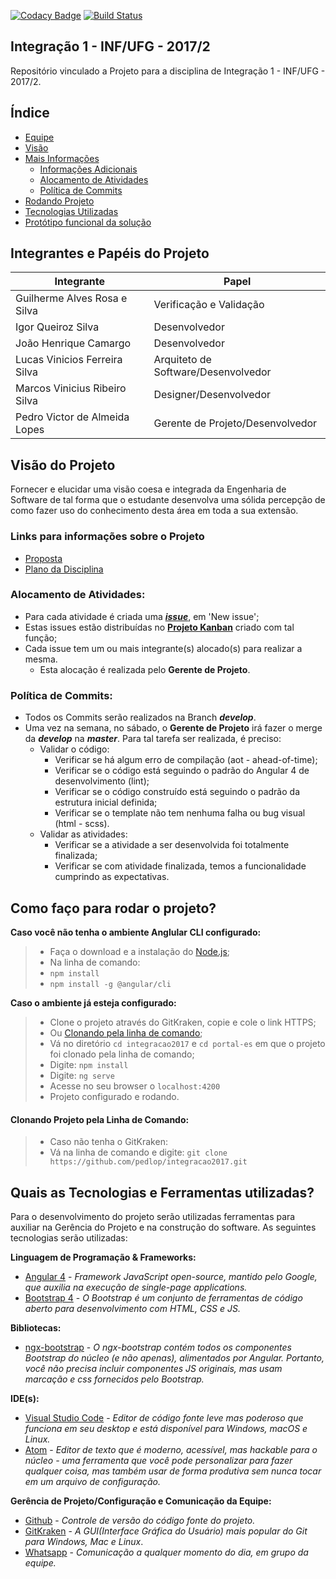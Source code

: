 [![Codacy Badge](https://api.codacy.com/project/badge/Grade/f02788418849415aacf01fe392be3ccd)](https://www.codacy.com/app/pedlop/integracao2017?utm_source=github.com&amp;utm_medium=referral&amp;utm_content=pedlop/integracao2017&amp;utm_campaign=Badge_Grade)
[![Build Status](https://travis-ci.org/pedlop/integracao2017.svg?branch=master)](https://travis-ci.org/pedlop/integracao2017)

## Integração 1 - INF/UFG - 2017/2

Repositório vinculado a Projeto para a disciplina de Integração 1 - INF/UFG - 2017/2.

Índice
--- 
- [Equipe](#integrantes-e-papéis-do-projeto)
- [Visão](#visão-do-projeto)
- [Mais Informações](#links-para-informações-sobre-o-projeto)
  - [Informações Adicionais](#links-para-informações-sobre-o-projeto)
  - [Alocamento de Atividades](#alocamento-de-atividades)
  - [Política de Commits](#política-de-commits)
- [Rodando Projeto](#como-faço-para-rodar-o-projeto)
- [Tecnologias Utilizadas](#quais-as-tecnologias-e-ferramentas-utilizadas)
- [Protótipo funcional da solução](https://github.com/pedlop/integracao2017/tree/master/docs/Definicao_da_Solucao/Prototipos/Prototipo_Funcional)

## **Integrantes e Papéis do Projeto** ##

|Integrante                    |Papel              |
|------------------------------|-------------------|
|Guilherme Alves Rosa e Silva  |Verificação e Validação|
|Igor Queiroz Silva            |Desenvolvedor|
|João Henrique Camargo         |Desenvolvedor|
|Lucas Vinicios Ferreira Silva |Arquiteto de Software/Desenvolvedor|
|Marcos Vinicius Ribeiro Silva |Designer/Desenvolvedor|
|Pedro Victor de Almeida Lopes |Gerente de Projeto/Desenvolvedor|  

## **Visão do Projeto** ##

Fornecer e elucidar uma visão coesa e integrada da Engenharia de Software de tal forma que o estudante desenvolva uma sólida percepção de como fazer uso do conhecimento desta área em toda a sua extensão.

### **Links para informações sobre o Projeto** ###

- [Proposta](https://docs.google.com/document/d/1ujvTIM47dr3d30GfUcfyDTLJgYhaZqjHo4nO7AIKjMs/edit)
- [Plano da Disciplina](https://docs.google.com/document/d/14AdWF9sBbCWWimYUTnYmrzoMrAKUrWdrY7eK1tNx54Y/edit)

### **Alocamento de Atividades:** ###
* Para cada atividade é criada uma [**_issue_**](https://github.com/pedlop/integracao2017/issues), em 'New issue';
* Estas issues estão distribuídas no [**Projeto Kanban**](https://github.com/pedlop/integracao2017/projects/1) criado com tal função;
* Cada issue tem um ou mais integrante(s) alocado(s) para realizar a mesma.
  * Esta alocação é realizada pelo **Gerente de Projeto**.

### **Política de Commits:** ###
* Todos os Commits serão realizados na Branch **_develop_**.
* Uma vez na semana, no sábado, o **Gerente de Projeto** irá fazer o merge da **_develop_** na **_master_**. Para tal tarefa ser realizada, é preciso:
  * Validar o código:
    * Verificar se há algum erro de compilação (aot - ahead-of-time);
    * Verificar se o código está seguindo o padrão do Angular 4 de desenvolvimento (lint);
    * Verificar se o código construído está seguindo o padrão da estrutura inicial definida;
    * Verificar se o template não tem nenhuma falha ou bug visual (html - scss).
  * Validar as atividades:
    * Verificar se a atividade a ser desenvolvida foi totalmente finalizada;
    * Verificar se com atividade finalizada, temos a funcionalidade cumprindo as expectativas.

## **Como faço para rodar o projeto?** ##

**Caso você não tenha o ambiente Anglular CLI configurado:**
>* Faça o download e a instalação do [Node.js](https://nodejs.org/en/);
>* Na linha de comando:
>* `npm install`
>* `npm install -g @angular/cli`

**Caso o ambiente já esteja configurado:**
>* Clone o projeto através do GitKraken, copie e cole o link HTTPS;
>* Ou [Clonando pela linha de comando](#clonando-projeto-pela-linha-de-comando);
>* Vá no diretório `cd integracao2017` e `cd portal-es` em que o projeto foi clonado pela linha de comando;
>* Digite: `npm install`
>* Digite: `ng serve`
>* Acesse no seu browser o `localhost:4200`
>* Projeto configurado e rodando.

#### **Clonando Projeto pela Linha de Comando:**
>* Caso não tenha o GitKraken:
>* Vá na linha de comando e digite:
> `git clone https://github.com/pedlop/integracao2017.git`

## **Quais as Tecnologias e Ferramentas utilizadas?** ##

Para o desenvolvimento do projeto serão utilizadas ferramentas para auxiliar na Gerência do Projeto e na construção do software. As seguintes tecnologias serão utilizadas:

**Linguagem de Programação & Frameworks:**
- [Angular 4](https://angular.io/) - _Framework JavaScript open-source, mantido pelo Google, que auxilia na execução de single-page applications._
- [Bootstrap 4](http://getbootstrap.com/) - _O Bootstrap é um conjunto de ferramentas de código aberto para desenvolvimento com HTML, CSS e JS._

**Bibliotecas:**
- [ngx-bootstrap](https://valor-software.com/ngx-bootstrap/index-bs4.html#/) - _O ngx-bootstrap contém todos os componentes Bootstrap do núcleo (e não apenas), alimentados por Angular. Portanto, você não precisa incluir componentes JS originais, mas usam marcação e css fornecidos pelo Bootstrap._

**IDE(s):**
- [Visual Studio Code](https://code.visualstudio.com/) - _Editor de código fonte leve mas poderoso que funciona em seu desktop e está disponível para Windows, macOS e Linux._
- [Atom](https://atom.io/) - _Editor de texto que é moderno, acessível, mas hackable para o núcleo - uma ferramenta que você pode personalizar para fazer qualquer coisa, mas também usar de forma produtiva sem nunca tocar em um arquivo de configuração._

**Gerência de Projeto/Configuração e Comunicação da Equipe:**
- [Github](https://github.com/) - _Controle de versão do código fonte do projeto._
- [GitKraken](https://www.gitkraken.com/) - _A GUI(Interface Gráfica do Usuário) mais popular do Git para Windows, Mac e Linux_.
- [Whatsapp](https://web.whatsapp.com/) - _Comunicação a qualquer momento do dia, em grupo da equipe._
